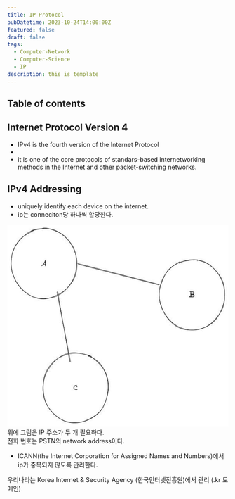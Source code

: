 ```yaml
---
title: IP Protocol
pubDatetime: 2023-10-24T14:00:00Z
featured: false
draft: false
tags:
  - Computer-Network
  - Computer-Science
  - IP
description: this is template
---
```


## Table of contents

## Internet Protocol Version 4

- IPv4 is the fourth version of the Internet Protocol
-
- it is one of the core protocols of standars-based internetworking methods in the Internet and other packet-switching networks.

## IPv4 Addressing

- uniquely identify each device on the internet.
- ip는 conneciton당 하나씩 할당한다.

![](/src/assets/image/internet-protocol-1698123806915.jpeg)
위에 그림은 IP 주소가 두 개 필요하다.  
전화 번호는 PSTN의 network address이다.

- ICANN(the Internet Corporation for Assigned Names and Numbers)에서 ip가 중복되지 않도록 관리한다.

우리나라는 Korea Internet & Security Agency (한국인터넷진흥원)에서 관리 (.kr 도메인)
